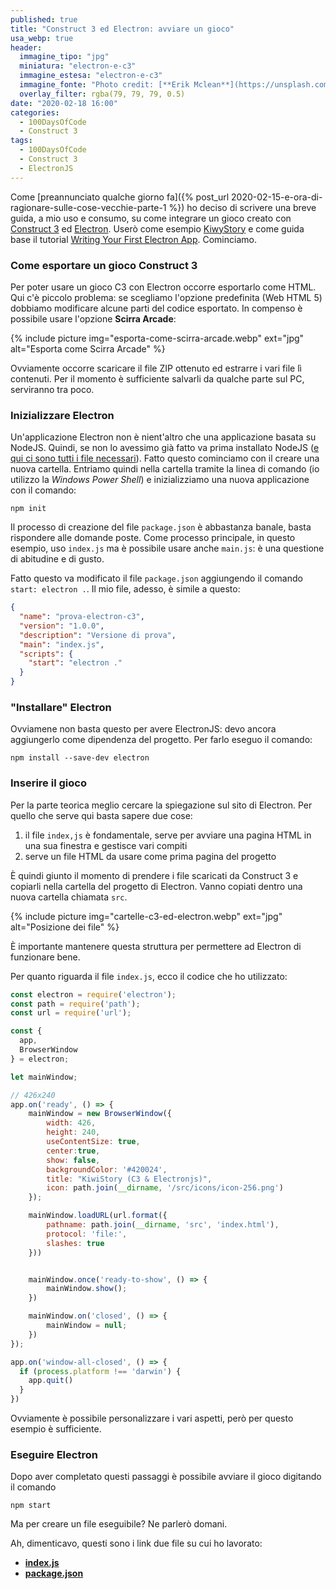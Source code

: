 ```yaml
---
published: true
title: "Construct 3 ed Electron: avviare un gioco"
usa_webp: true
header:
  immagine_tipo: "jpg"
  miniatura: "electron-e-c3"
  immagine_estesa: "electron-e-c3"
  immagine_fonte: "Photo credit: [**Erik Mclean**](https://unsplash.com/@introspectivedsgn)"
  overlay_filter: rgba(79, 79, 79, 0.5)
date: "2020-02-18 16:00"
categories:
  - 100DaysOfCode
  - Construct 3
tags:
  - 100DaysOfCode
  - Construct 3
  - ElectronJS
---
```


Come [preannunciato qualche giorno fa]({% post_url 2020-02-15-e-ora-di-ragionare-sulle-cose-vecchie-parte-1 %}) ho deciso di scrivere una breve guida, a mio uso e consumo, su come integrare un gioco creato con [Construct 3](https://www.construct.net/en) ed [Electron](https://www.electronjs.org/). Userò come esempio [KiwyStory](https://www.construct.net/en/free-online-games/kiwis-adventure-1/play) e come guida base il tutorial [Writing Your First Electron App](https://www.electronjs.org/docs/tutorial/first-app). Cominciamo.

### Come esportare un gioco Construct 3

Per poter usare un gioco C3 con Electron occorre esportarlo come HTML. Qui c'è piccolo problema: se scegliamo l'opzione predefinita (Web HTML 5) dobbiamo modificare alcune parti del codice esportato. In compenso è possibile usare l'opzione **Scirra Arcade**:

{% include picture img="esporta-come-scirra-arcade.webp" ext="jpg" alt="Esporta come Scirra Arcade" %}

Ovviamente occorre scaricare il file ZIP ottenuto ed estrarre i vari file lì contenuti. Per il momento è sufficiente salvarli da qualche parte sul PC, serviranno tra poco.

### Inizializzare Electron

Un'applicazione Electron non è nient'altro che una applicazione basata su NodeJS. Quindi, se non lo avessimo già fatto va prima installato NodeJS ([e qui ci sono tutti i file necessari](https://nodejs.org/en/download/)). Fatto questo cominciamo con il creare una nuova cartella. Entriamo quindi nella cartella tramite la linea di comando (io utilizzo la _Windows Power Shell_) e inizializziamo una nuova applicazione con il comando:

~~~
npm init
~~~

Il processo di creazione del file `package.json` è abbastanza banale, basta rispondere alle domande poste. Come processo principale, in questo esempio, uso `index.js` ma è possibile usare anche `main.js`: è una questione di abitudine e di gusto.

Fatto questo va modificato il file `package.json` aggiungendo il comando `start: electron .`. Il mio file, adesso, è simile a questo:

~~~json
{
  "name": "prova-electron-c3",
  "version": "1.0.0",
  "description": "Versione di prova",
  "main": "index.js",
  "scripts": {
    "start": "electron ."
  }
}
~~~

### "Installare" Electron

Ovviamene non basta questo per avere ElectronJS: devo ancora aggiungerlo come dipendenza del progetto. Per farlo eseguo il comando:

~~~
npm install --save-dev electron
~~~

### Inserire il gioco

Per la parte teorica meglio cercare la spiegazione sul sito di Electron. Per quello che serve qui basta sapere due cose:

1. il file `index,js` è fondamentale, serve per avviare una pagina HTML in una sua finestra e gestisce vari compiti
2. serve un file HTML da usare come prima pagina del progetto

È quindi giunto il momento di prendere i file scaricati da Construct 3 e copiarli nella cartella del progetto di Electron. Vanno copiati dentro una nuova cartella chiamata `src`.

{% include picture img="cartelle-c3-ed-electron.webp" ext="jpg" alt="Posizione dei file" %}

È importante mantenere questa struttura per permettere ad Electron di funzionare bene.

Per quanto riguarda il file `index.js`, ecco il codice che ho utilizzato:

~~~js
const electron = require('electron');
const path = require('path');
const url = require('url');

const {
  app,
  BrowserWindow
} = electron;

let mainWindow;

// 426x240
app.on('ready', () => {
	mainWindow = new BrowserWindow({
		width: 426,
		height: 240,
		useContentSize: true,
		center:true,
		show: false,
		backgroundColor: '#420024',
		title: "KiwiStory (C3 & Electronjs)",
		icon: path.join(__dirname, '/src/icons/icon-256.png')
	});

	mainWindow.loadURL(url.format({
		pathname: path.join(__dirname, 'src', 'index.html'),
		protocol: 'file:',
		slashes: true
	}))


	mainWindow.once('ready-to-show', () => {
		mainWindow.show();
	})

	mainWindow.on('closed', () => {
		mainWindow = null;
	})
});

app.on('window-all-closed', () => {
  if (process.platform !== 'darwin') {
    app.quit()
  }
})
~~~

Ovviamente è possibile personalizzare i vari aspetti, però per questo esempio è sufficiente.

### Eseguire Electron

Dopo aver completato questi passaggi è possibile avviare il gioco digitando il comando

~~~
npm start
~~~

Ma per creare un file eseguibile? Ne parlerò domani.

Ah, dimenticavo, questi sono i link due file su cui ho lavorato:

* **[index.js](https://raw.githubusercontent.com/el3um4s/strani-anelli-blog/master/_posts/2020/2020-02-18-construct-3-ed-electron-avviare-un-gioco/index)**
* **[package.json](https://raw.githubusercontent.com/el3um4s/strani-anelli-blog/master/_posts/2020/2020-02-18-construct-3-ed-electron-avviare-un-gioco/package)**
